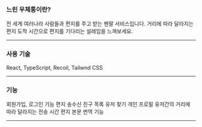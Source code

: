 ### 느린 우체통이란?

전 세계 여러나라 사람들과 편지를 주고 받는 펜팔 서비스입니다.
거리에 따라 달라지는 편지 도착 시간으로 편지를 기다리는 설레임을 느껴보세요.

---

### 사용 기술

React, TypeScript, Recoil, Tailwnd CSS

---

### 기능

회원가입, 로그인 기능
편지 송수신
친구 목록
유저 찾기
개인 프로필
유저간의 거리에 따라 달라지는 전송 시간
편지 본문 번역 기능


---


